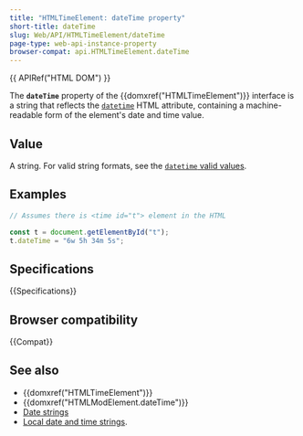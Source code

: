 ```yaml
---
title: "HTMLTimeElement: dateTime property"
short-title: dateTime
slug: Web/API/HTMLTimeElement/dateTime
page-type: web-api-instance-property
browser-compat: api.HTMLTimeElement.dateTime
---
```


{{ APIRef("HTML DOM") }}

The
**`dateTime`**
property of the {{domxref("HTMLTimeElement")}} interface is a string that reflects the [`datetime`](/en-US/docs/Web/HTML/Element/time#datetime) HTML attribute, containing a machine-readable form of the element's date and
time value.

## Value

A string. For valid string formats, see the [`datetime` valid values](/en-US/docs/Web/HTML/Element/time#valid_datetime_values).

## Examples

```js
// Assumes there is <time id="t"> element in the HTML

const t = document.getElementById("t");
t.dateTime = "6w 5h 34m 5s";
```

## Specifications

{{Specifications}}

## Browser compatibility

{{Compat}}

## See also

- {{domxref("HTMLTimeElement")}}
- {{domxref("HTMLModElement.dateTime")}}
- [Date strings](/en-US/docs/Web/HTML/Date_and_time_formats#date_strings)
- [Local date and time strings](/en-US/docs/Web/HTML/Date_and_time_formats#local_date_and_time_strings).
